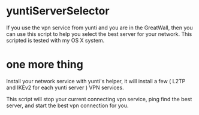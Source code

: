 # yuntiServerSelector
If you use the vpn service from yunti and you are in the GreatWall, then you can use this script to help you select the best server for your network.
This scripted is tested with my OS X system.

# one more thing
Install your network service with yunti's helper, it will install a few ( L2TP and IKEv2 for each yunti server ) VPN services.

This script will stop your current connecting vpn service, ping find the best server, and start the best vpn connection for you.
